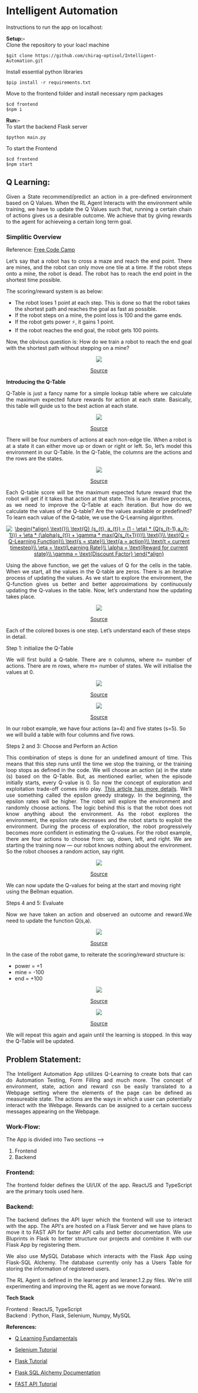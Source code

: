 # Intelligent Automation

Instructions to run the app on localhost:

**Setup:-**  
Clone the repository to your loacl machine
```
$git clone https://github.com/chirag-optisol/Intelligent-Automation.git
```

Install essential python libraries
```
$pip install -r requirements.txt
```

Move to the frontend folder and install necessary npm packages
```
$cd frontend
$npm i
```

**Run:-**  
To start the backend Flask server
```
$python main.py
```

To start the Frontend
```
$cd frontend
$npm start
```

## Q Learning:

<p align="justify">Given a State recommend/predict an action in a pre-defined environment based on Q Values. When the RL Agent Interacts with the environment while training, we have to update the Q Values such that, running a certain chain of actions gives us a desirable outcome. We achieve that by giving rewards to the agent for achieveing a certain long term goal.</p>

### Simplitic Overview
Reference: [Free Code Camp](https://www.freecodecamp.org/news/an-introduction-to-q-learning-reinforcement-learning-14ac0b4493cc/)

<p align="justify">Let’s say that a robot has to cross a maze and reach the end point. There are mines, and the robot can only move one tile at a time. If the robot steps onto a mine, the robot is dead. The robot has to reach the end point in the shortest time possible.</p>

The scoring/reward system is as below:

- The robot loses 1 point at each step. This is done so that the robot takes the shortest path and reaches the goal as fast as possible.
- If the robot steps on a mine, the point loss is 100 and the game ends.
- If the robot gets power ⚡️, it gains 1 point.
- If the robot reaches the end goal, the robot gets 100 points.

<p align="justify">Now, the obvious question is: How do we train a robot to reach the end goal with the shortest path without stepping on a mine?</p>

<p align="center"><a align="center" href="https://www.freecodecamp.org/news/an-introduction-to-q-learning-reinforcement-learning-14ac0b4493cc/"><img src="https://cdn-media-1.freecodecamp.org/images/3JXI06jyHegMS1Yx8rhIq64gkYwSTM7ZhD25"></a></p>
<p align="center"><a href="https://www.freecodecamp.org/news/an-introduction-to-q-learning-reinforcement-learning-14ac0b4493cc/">Source</a></p>
	
**Introducing the Q-Table**
<p align="justify">Q-Table is just a fancy name for a simple lookup table where we calculate the maximum expected future rewards for action at each state. Basically, this table will guide us to the best action at each state.</p>	
<p align="center"><a align="center" href="https://www.freecodecamp.org/news/an-introduction-to-q-learning-reinforcement-learning-14ac0b4493cc/"><img src="https://cdn-media-1.freecodecamp.org/images/CcNuUwGnpHhRKkERqJJ6xl7N2W8jcl1yVdE8"></a></p>
<p align="center"><a href="https://www.freecodecamp.org/news/an-introduction-to-q-learning-reinforcement-learning-14ac0b4493cc/">Source</a></p>

<p align="justify">There will be four numbers of actions at each non-edge tile. When a robot is at a state it can either move up or down or right or left. So, let’s model this environment in our Q-Table. In the Q-Table, the columns are the actions and the rows are the states.</p>
<p align="center"><a align="center" href="https://www.freecodecamp.org/news/an-introduction-to-q-learning-reinforcement-learning-14ac0b4493cc/"><img src="https://cdn-media-1.freecodecamp.org/images/AjVvggEquHgsnMN8i4N35AMfx53vZtELEL-l"></a></p>
<p align="center"><a href="https://www.freecodecamp.org/news/an-introduction-to-q-learning-reinforcement-learning-14ac0b4493cc/">Source</a></p>

<p align="justify">Each Q-table score will be the maximum expected future reward that the robot will get if it takes that action at that state. This is an iterative process, as we need to improve the Q-Table at each iteration. But how do we calculate the values of the Q-table? Are the values available or predefined? To learn each value of the Q-table, we use the Q-Learning algorithm.</p>

<p align="center"><a href="https://www.codecogs.com/eqnedit.php?latex=\begin{*align}&space;\text{}\\&space;\text{Q}&space;(s_{t},&space;a_{t})&space;=&space;(1&space;-&space;\eta)&space;*&space;(Q(s_{t-1},a_{t-1}))&space;&plus;&space;\eta&space;*&space;(\alpha(s_{t})&space;&plus;&space;\gamma&space;*&space;max(Q(s_{t&plus;1})))\\&space;\text{}\\&space;\text{Q&space;=&space;Q-Learning&space;Function}\\&space;\text{s&space;=&space;state}\\&space;\text{a&space;=&space;action}\\&space;\text{t&space;=&space;current&space;timestep}\\&space;\eta&space;=&space;\text{Learning&space;Rate}\\&space;\alpha&space;=&space;\text{Reward&space;for&space;current&space;state}\\&space;\gamma&space;=&space;\text{Discount&space;Factor}&space;\end{*align}" target="_blank"><img src="https://latex.codecogs.com/gif.latex?\begin{*align}&space;\text{}\\&space;\text{Q}&space;(s_{t},&space;a_{t})&space;=&space;(1&space;-&space;\eta)&space;*&space;(Q(s_{t-1},a_{t-1}))&space;&plus;&space;\eta&space;*&space;(\alpha(s_{t})&space;&plus;&space;\gamma&space;*&space;max(Q(s_{t&plus;1})))\\&space;\text{}\\&space;\text{Q&space;=&space;Q-Learning&space;Function}\\&space;\text{s&space;=&space;state}\\&space;\text{a&space;=&space;action}\\&space;\text{t&space;=&space;current&space;timestep}\\&space;\eta&space;=&space;\text{Learning&space;Rate}\\&space;\alpha&space;=&space;\text{Reward&space;for&space;current&space;state}\\&space;\gamma&space;=&space;\text{Discount&space;Factor}&space;\end{*align}" title="\begin{*align} \text{}\\ \text{Q} (s_{t}, a_{t}) = (1 - \eta) * (Q(s_{t-1},a_{t-1})) + \eta * (\alpha(s_{t}) + \gamma * max(Q(s_{t+1})))\\ \text{}\\ \text{Q = Q-Learning Function}\\ \text{s = state}\\ \text{a = action}\\ \text{t = current timestep}\\ \eta = \text{Learning Rate}\\ \alpha = \text{Reward for current state}\\ \gamma = \text{Discount Factor} \end{*align}" /></a></p>

<p align="justify">Using the above function, we get the values of Q for the cells in the table. When we start, all the values in the Q-table are zeros. There is an iterative process of updating the values. As we start to explore the environment, the Q-function gives us better and better approximations by continuously updating the Q-values in the table. Now, let’s understand how the updating takes place.</p>

<p align="center"><a align="center" href="https://www.freecodecamp.org/news/an-introduction-to-q-learning-reinforcement-learning-14ac0b4493cc/"><img src="https://cdn-media-1.freecodecamp.org/images/oQPHTmuB6tz7CVy3L05K1NlBmS6L8MUkgOud"></a></p>
<p align="center"><a href="https://www.freecodecamp.org/news/an-introduction-to-q-learning-reinforcement-learning-14ac0b4493cc/">Source</a></p>

Each of the colored boxes is one step. Let’s understand each of these steps in detail.

Step 1: initialize the Q-Table

<p align="justify">We will first build a Q-table. There are n columns, where n= number of actions. There are m rows, where m= number of states. We will initialise the values at 0.</p>

<p align="center"><a align="center" href="https://www.freecodecamp.org/news/an-introduction-to-q-learning-reinforcement-learning-14ac0b4493cc/"><img src="https://cdn-media-1.freecodecamp.org/images/TQ9Wy3guJHUecTf0YA5AuQgB9yVIohgLXKIn"></a></p>
<p align="center"><a href="https://www.freecodecamp.org/news/an-introduction-to-q-learning-reinforcement-learning-14ac0b4493cc/">Source</a></p>

<p align="center"><a align="center" href="https://www.freecodecamp.org/news/an-introduction-to-q-learning-reinforcement-learning-14ac0b4493cc/"><img src="https://cdn-media-1.freecodecamp.org/images/gWnhK5oLqjcQkSzuuT8WgMVOGdCEp68Xvt6F"></a></p>
<p align="center"><a href="https://www.freecodecamp.org/news/an-introduction-to-q-learning-reinforcement-learning-14ac0b4493cc/">Source</a></p>

In our robot example, we have four actions (a=4) and five states (s=5). So we will build a table with four columns and five rows.

Steps 2 and 3: Choose and Perform an Action

<p align="justify">This combination of steps is done for an undefined amount of time. This means that this step runs until the time we stop the training, or the training loop stops as defined in the code. We will choose an action (a) in the state (s) based on the Q-Table. But, as mentioned earlier, when the episode initially starts, every Q-value is 0. So now the concept of exploration and exploitation trade-off comes into play. <a href="https://medium.freecodecamp.org/a-brief-introduction-to-reinforcement-learning-7799af5840db">This article has more details</a>. We’ll use something called the epsilon greedy strategy. In the beginning, the epsilon rates will be higher. The robot will explore the environment and randomly choose actions. The logic behind this is that the robot does not know anything about the environment. As the robot explores the environment, the epsilon rate decreases and the robot starts to exploit the environment. During the process of exploration, the robot progressively becomes more confident in estimating the Q-values. For the robot example, there are four actions to choose from: up, down, left, and right. We are starting the training now — our robot knows nothing about the environment. So the robot chooses a random action, say right.</p>

<p align="center"><a align="center" href="https://www.freecodecamp.org/news/an-introduction-to-q-learning-reinforcement-learning-14ac0b4493cc/"><img src="https://cdn-media-1.freecodecamp.org/images/k0IARc6DzE3NBl2ugpWkzwLkR9N4HRkpSpjw"></a></p>
<p align="center"><a href="https://www.freecodecamp.org/news/an-introduction-to-q-learning-reinforcement-learning-14ac0b4493cc/">Source</a></p>

We can now update the Q-values for being at the start and moving right using the Bellman equation.

Steps 4 and 5: Evaluate

<p align="justify">Now we have taken an action and observed an outcome and reward.We need to update the function Q(s,a).</p>
<p align="center"><a align="center" href="https://www.freecodecamp.org/news/an-introduction-to-q-learning-reinforcement-learning-14ac0b4493cc/"><img src="https://cdn-media-1.freecodecamp.org/images/TnN7ys7VGKoDszzv3WDnr5H8txOj3KKQ0G8o"></a></p>
<p align="center"><a href="https://www.freecodecamp.org/news/an-introduction-to-q-learning-reinforcement-learning-14ac0b4493cc/">Source</a></p>

In the case of the robot game, to reiterate the scoring/reward structure is:

- power = +1
- mine = -100
- end = +100

<p align="center"><a align="center" href="https://www.freecodecamp.org/news/an-introduction-to-q-learning-reinforcement-learning-14ac0b4493cc/"><img src="https://cdn-media-1.freecodecamp.org/images/EpQDzt7lCbmFyMVUzNGaPam3WCYNuD1-hVxu"></a></p>
<p align="center"><a href="https://www.freecodecamp.org/news/an-introduction-to-q-learning-reinforcement-learning-14ac0b4493cc/">Source</a></p>

<p align="center"><a align="center" href="https://www.freecodecamp.org/news/an-introduction-to-q-learning-reinforcement-learning-14ac0b4493cc/"><img src="https://cdn-media-1.freecodecamp.org/images/xQtpQAhBocPC46-f0GRHDOK3ybrz4ZasaDo4"></a></p>
<p align="center"><a href="https://www.freecodecamp.org/news/an-introduction-to-q-learning-reinforcement-learning-14ac0b4493cc/">Source</a></p>

<p align="justify">We will repeat this again and again until the learning is stopped. In this way the Q-Table will be updated.</p>

## Problem Statement:

<p align="justify">The Intelligent Automation App utilizes Q-Learning to create bots that can do Automation Testing, Form Filling and much more. The concept of environment, state, action and reward csn be easily translated to a Webpage setting where the elements of the page can be defined as measureable state. The actions are the ways in which a user can potentially interact with the Webpage. Rewards can be assigned to a certain success messages appearing on the Webpage.</p>

### Work-Flow:

The App is divided into Two sections --> 
1. Frontend
2. Backend
	
### Frontend: 

<p align="justify">The frontend folder defines the UI/UX of the app. ReactJS and TypeScript are the primary tools used here.</p>

### Backend:

<p align="justify">The backend defines the API layer which the frontend will use to interact with the app. The API's are hosted on a Flask Server and we have plans to move it to FAST API for faster API calls and better documentation. We use Bluprints in Flask to better structure our projects and combine it with our Flask App by registering them.</p>

<p align="justify">We also use MySQL Database which interacts with the Flask App using Flask-SQL Alchemy. The database currently only has a Users Table for storing the information of registered users.</p> 

<p align="justify">The RL Agent is defined in the learner.py and leraner.1.2.py files. We're still experimenting and improving the RL agent as we move forward.</p>

**Tech Stack**

Frontend : ReactJS, TypeScript  
Backend  : Python, Flask, Selenium, Numpy, MySQL  

**References:**
- [Q Learning Fundamentals](https://www.youtube.com/watch?v=yMk_XtIEzH8&list=PLQVvvaa0QuDezJFIOU5wDdfy4e9vdnx-)

- [Selenium Tutorial](https://www.linkedin.com/learning/python-automation-and-testing/challenge-2?u=94149778)

- [Flask Tutorial](https://www.youtube.com/watch?v=mqhxxeeTbu0&list=PLzMcBGfZo4-n4vJJybUVV3Un_NFS5EOgX)

- [Flask SQL Alchemy Documentation](https://flask-sqlalchemy.palletsprojects.com/en/2.x/)

- [FAST API Tutorial](https://www.youtube.com/watch?v=-ykeT6kk4bk)
